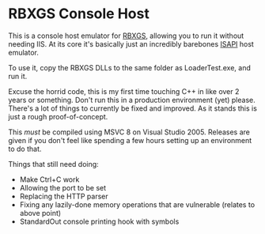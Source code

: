 # RBXGS Console Host
 
This is a console host emulator for [RBXGS](https://twitter.com/boxerpizza/status/1675670773564862465), allowing you to run it without needing IIS. At its core it's basically just an incredibly barebones [ISAPI](https://learn.microsoft.com/en-us/previous-versions/iis/6.0-sdk/ms525172(v=vs.90)) host emulator.

To use it, copy the RBXGS DLLs to the same folder as LoaderTest.exe, and run it.

Excuse the horrid code, this is my first time touching C++ in like over 2 years or something. Don't run this in a production environment (yet) please. There's a lot of things to currently be fixed and improved. As it stands this is just a rough proof-of-concept.

This *must* be compiled using MSVC 8 on Visual Studio 2005. Releases are given if you don't feel like spending a few hours setting up an environment to do that.

Things that still need doing:
- Make Ctrl+C work
- Allowing the port to be set
- Replacing the HTTP parser
- Fixing any lazily-done memory operations that are vulnerable (relates to above point)
- StandardOut console printing hook with symbols